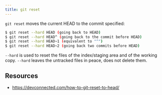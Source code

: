 ```yaml
---
title: git reset
---
```

`git reset` moves the current HEAD to the commit specified:

```sh
$ git reset --hard HEAD (going back to HEAD)
$ git reset --hard HEAD^ (going back to the commit before HEAD)
$ git reset --hard HEAD~1 (equivalent to "^")
$ git reset --hard HEAD~2 (going back two commits before HEAD)
```

`--hard` is used to reset the files of the index/staging area and of the working copy. `--hard` leaves the untracked files in peace, does not delete them.

## Resources

- https://devconnected.com/how-to-git-reset-to-head/

